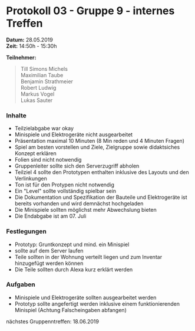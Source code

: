 # Protokoll 03 - Gruppe 9 - internes Treffen

**Datum:** 28.05.2019  
**Zeit:** 14:50h - 15:30h

**Teilnehmer:**
> Till Simons Michels  
> Maximilian Taube  
> Benjamin Strathmeier  
> Robert Ludwig  
> Markus Vogel  
> Lukas Sauter


### Inhalte
- Teilzielabgabe war okay
- Minispiele und Elektrogeräte nicht ausgearbeitet
- Präsentation maximal 10 Minuten (8 Min reden und 4 Minuten Fragen)
- Spiel am besten vorstellen und Ziele, Zielgruppe sowie didaktsiches Konzept erklären
- Folien sind nicht notwendig
- Gruppenleiter sollte sich den Serverzugriff abholen
- Teilziel 4 sollte den Prototypen enthalten inklusive des Layouts und den Verlinkungen
- Ton ist für den Protypen nicht notwendig 
- Ein "Level" sollte vollständig spielbar sein
- Die Dokumentation und Spezifikation der Bauteile und Elektrogeräte ist bereits vorhanden und wird demnächst hochgeladen
- Die Minispiele sollten möglichst mehr Abwechslung bieten
- Die Endabgabe ist am 07. Juli

### Festlegungen
- Prototyp: Gruntkonzept und mind. ein Minispiel
- sollte auf dem Server laufen
- Teile sollten in der Wohnung verteilt liegen und zum Inventar hinzugefügt werden können
- Die Teile sollten durch Alexa kurz erklärt werden

### Aufgaben
- Minispiele und Elektrogeräte sollten ausgearbeitet werden
- Prototyp sollte angefertigt werden inklusive einem funktionierenden Minispiel (Achtung Falscheingaben abfangen)

nächstes Gruppenntreffen: 18.06.2019